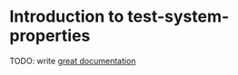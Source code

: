 # Introduction to test-system-properties

TODO: write [great documentation](http://jacobian.org/writing/what-to-write/)
